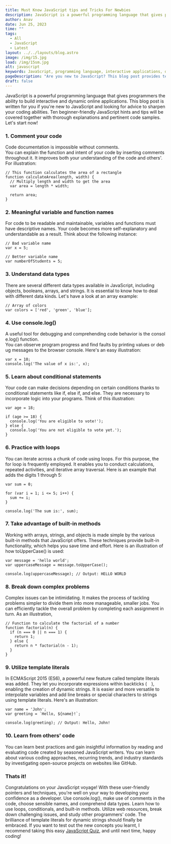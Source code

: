 ```yaml
---
title: Must Know JavaScript tips and Tricks For Newbies
description: JavaScript is a powerful programming language that gives programmers the ability to build interactive and dynamic online applications. This blog post...
author: Anav
date: Jun 25, 2023
time: ""
tags:
  - All
  - JavaScript
  - Latest
layout: ../../layouts/blog.astro
image: /img/15.jpg
load: /img/15sm.jpg
alt: javascript
keywords: JavaScript, programming language, interactive applications, dynamic applications, coding tips, JavaScript beginners, data types, conditional statements, loops, built-in methods, problem-solving, template literals
pageDescription: "Are you new to JavaScript? This blog post provides ten beginner-friendly JavaScript hints and tips to sharpen your coding abilities. "
draft: false
---
```


JavaScript is a powerful programming language that gives programmers the ability to build interactive and dynamic online applications. This blog post is written for you if you're new to JavaScript and looking for advice to sharpen your coding abilities. Ten beginner-friendly JavaScript hints and tips will be covered together with thorough explanations and pertinent code samples. Let's start now!

### 1. Comment your code

Code documentation is impossible without comments. You can explain the function and intent of your code by inserting comments throughout it. It improves both your understanding of the code and others'. For illustration:

```
// This function calculates the area of a rectangle
function calculateArea(length, width) {
  // Multiply length and width to get the area
  var area = length * width;

  return area;
}
```

### 2. Meaningful variable and function names

For code to be readable and maintainable, variables and functions must have descriptive names. Your code becomes more self-explanatory and understandable as a result. Think about the following instance:

```
// Bad variable name
var x = 5;

// Better variable name
var numberOfStudents = 5;
```

### 3. Understand data types

There are several different data types available in JavaScript, including objects, booleans, arrays, and strings. It is essential to know how to deal with different data kinds. Let's have a look at an array example:

```
// Array of colors
var colors = ['red', 'green', 'blue'];
```

### 4. Use console.log()

A useful tool for debugging and comprehending code behavior is the console.log() function. You can observe program progress and find faults by printing values or debug messages to the browser console. Here's an easy illustration:

```
var x = 10;
console.log('The value of x is:', x);
```

### 5. Learn about conditional statements

Your code can make decisions depending on certain conditions thanks to conditional statements like if, else if, and else. They are necessary to incorporate logic into your programs. Think of this illustration:

```
var age = 18;

if (age >= 18) {
  console.log('You are eligible to vote!');
} else {
  console.log('You are not eligible to vote yet.');
}
```

### 6. Practice with loops

You can iterate across a chunk of code using loops. For this purpose, the for loop is frequently employed. It enables you to conduct calculations, repeated activities, and iterative array traversal. Here is an example that adds the digits 1 through 5:

```
var sum = 0;

for (var i = 1; i <= 5; i++) {
  sum += i;
}

console.log('The sum is:', sum);
```

### 7. Take advantage of built-in methods

Working with arrays, strings, and objects is made simple by the various built-in methods that JavaScript offers. These techniques provide built-in functionality, which helps you save time and effort. Here is an illustration of how toUpperCase() is used:

```
var message = 'hello world';
var uppercaseMessage = message.toUpperCase();

console.log(uppercaseMessage); // Output: HELLO WORLD
```

### 8. Break down complex problems

Complex issues can be intimidating. It makes the process of tackling problems simpler to divide them into more manageable, smaller jobs. You can efficiently tackle the overall problem by completing each assignment in turn. As an illustration,

```
// Function to calculate the factorial of a number
function factorial(n) {
  if (n === 0 || n === 1) {
    return 1;
  } else {
    return n * factorial(n - 1);
  }
}
```

### 9. Utilize template literals

In ECMAScript 2015 (ES6), a powerful new feature called template literals was added. They let you incorporate expressions within backticks (`  `), enabling the creation of dynamic strings. It is easier and more versatile to interpolate variables and add line breaks or special characters to strings using template literals. Here's an illustration:

```
var name = 'John';
var greeting = `Hello, ${name}!`;

console.log(greeting); // Output: Hello, John!
```

### 10. Learn from others' code

You can learn best practices and gain insightful information by reading and evaluating code created by seasoned JavaScript writers. You can learn about various coding approaches, recurring trends, and industry standards by investigating open-source projects on websites like GitHub.

### Thats it!

Congratulations on your JavaScript voyage! With these user-friendly pointers and techniques, you're well on your way to developing your confidence as a developer. Use console.log(), make use of comments in the code, choose sensible names, and comprehend data types. Learn how to use loops, conditionals, and built-in methods. Utilize web resources, break down challenging issues, and study other programmers' code. The brilliance of template literals for dynamic strings should finally be embraced. If you want to test out the new concepts you learnt, I recommend taking this easy [JavaScript Quiz](https://codeology.net/quizzes/javascript-easy/), and until next time, happy coding!
